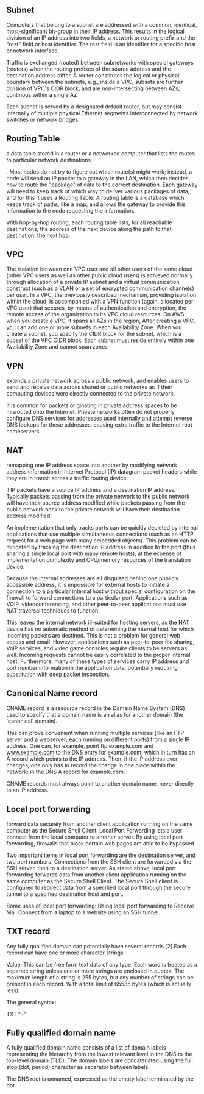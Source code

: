 Subnet
--------
Computers that belong to a subnet are addressed with a common, identical, most-significant bit-group in their IP address.
 This results in the logical division of an IP address into two fields, a network or routing prefix and the "rest" field or host identifier. The rest field is an identifier for a specific host or network interface.

Traffic is exchanged (routed) between subnetworks with special gateways (routers) when the routing prefixes of the source address and the destination address differ. A router constitutes the logical or physical boundary between the subnets, e.g., inside a VPC, subsets are further division of VPC's CIDR block, and are non-intersecting between AZs, continous within a single AZ

Each subnet is served by a designated default router, but may consist internally of multiple physical Ethernet segments interconnected by network switches or network bridges.


Routing Table
--------
a data table stored in a router or a networked computer that lists the routes to particular network destinations

. Most nodes do not try to figure out which route(s) might work; instead, a node will send an IP packet to a gateway in the LAN, which then decides how to route the "package" of data to the correct destination. Each gateway will need to keep track of which way to deliver various packages of data, and for this it uses a Routing Table. A routing table is a database which keeps track of paths, like a map, and allows the gateway to provide this information to the node requesting the information.

With hop-by-hop routing, each routing table lists, for all reachable destinations, the address of the next device along the path to that destination: the next hop.

VPC
------------
The isolation between one VPC user and all other users of the same cloud (other VPC users as well as other public cloud users) is achieved normally through allocation of a private IP subnet and a virtual communication construct (such as a VLAN or a set of encrypted communication channels) per user. In a VPC, the previously described mechanism, providing isolation within the cloud, is accompanied with a VPN function (again, allocated per VPC user) that secures, by means of authentication and encryption, the remote access of the organization to its VPC cloud resources.
On AWS, when you create a VPC, it spans all AZs in the region, After creating a VPC, you can add one or more subnets in each Availability Zone. When you create a subnet, you specify the CIDR block for the subnet, which is a subset of the VPC CIDR block. Each subnet must reside entirely within one Availability Zone and cannot span zones


VPN
---------
extends a private network across a public network, and enables users to send and receive data across shared or public networks as if their computing devices were directly connected to the private network.

It is common for packets originating in private address spaces to be misrouted onto the Internet. Private networks often do not properly configure DNS services for addresses used internally and attempt reverse DNS lookups for these addresses, causing extra traffic to the Internet root nameservers. 

NAT
-----------
 remapping one IP address space into another by modifying network address information in Internet Protocol (IP) datagram packet headers while they are in transit across a traffic routing device

ll IP packets have a source IP address and a destination IP address. Typically packets passing from the private network to the public network will have their source address modified while packets passing from the public network back to the private network will have their destination address modified.

An implementation that only tracks ports can be quickly depleted by internal applications that use multiple simultaneous connections (such as an HTTP request for a web page with many embedded objects). This problem can be mitigated by tracking the destination IP address in addition to the port (thus sharing a single local port with many remote hosts), at the expense of implementation complexity and CPU/memory resources of the translation device.

Because the internal addresses are all disguised behind one publicly accessible address, it is impossible for external hosts to initiate a connection to a particular internal host without special configuration on the firewall to forward connections to a particular port. Applications such as VOIP, videoconferencing, and other peer-to-peer applications must use NAT traversal techniques to function.

This leaves the internal network ill-suited for hosting servers, as the NAT device has no automatic method of determining the internal host for which incoming packets are destined. This is not a problem for general web access and email. However, applications such as peer-to-peer file sharing, VoIP services, and video game consoles require clients to be servers as well. Incoming requests cannot be easily correlated to the proper internal host. Furthermore, many of these types of services carry IP address and port number information in the application data, potentially requiring substitution with deep packet inspection.

Canonical Name record
------
CNAME record is a resource record in the Domain Name System (DNS) used to specify that a domain name is an alias for another domain (the 'canonical' domain).

This can prove convenient when running multiple services (like an FTP server and a webserver; each running on different ports) from a single IP address. One can, for example, point ftp.example.com and www.example.com to the DNS entry for example.com, which in turn has an A record which points to the IP address. Then, if the IP address ever changes, one only has to record the change in one place within the network: in the DNS A record for example.com.

CNAME records must always point to another domain name, never directly to an IP address.

Local port forwarding
--------
 forward data securely from another client application running on the same computer as the Secure Shell Client. Local Port Forwarding lets a user connect from the local computer to another server. By using local port forwarding, firewalls that block certain web pages are able to be bypassed.

Two important items in local port forwarding are the destination server, and two port numbers. Connections from the SSH client are forwarded via the SSH server, then to a destination server. As stated above, local port forwarding forwards data from another client application running on the same computer as the Secure Shell Client. The Secure Shell client is configured to redirect data from a specified local port through the secure tunnel to a specified destination host and port. 

Some uses of local port forwarding:
Using local port forwarding to Receive Mail
Connect from a laptop to a website using an SSH tunnel.


TXT record
---------
 Any fully qualified domain can potentially have several records.[2] Each record can have one or more character strings

Value: This can be free form text data of any type. Each word is treated as a separate string unless one or more strings are enclosed in quotes. The maximum length of a string is 255 bytes, but any number of strings can be present in each record. With a total limit of 65535 bytes (which is actually less)

The general syntax:

<owner> <class> <ttl> TXT "<attribute name>=<attribute value>"


Fully qualified domain name
---------
A fully qualified domain name consists of a list of domain labels representing the hierarchy from the lowest relevant level in the DNS to the top-level domain (TLD). The domain labels are concatenated using the full stop (dot, period) character as separator between labels.

The DNS root is unnamed, expressed as the empty label terminated by the dot.
